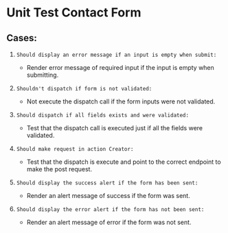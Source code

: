 # Unit Test Contact Form

## Cases:

1. `Should display an error message if an input is empty when submit:` 
    - Render error message of required input if the input is empty when submitting.

2. `Shouldn't dispatch if form is not validated:`
    - Not execute the dispatch call if the form inputs were not validated.

3. `Should dispatch if all fields exists and were validated:` 
    - Test that the dispatch call is executed just if all the fields were validated.

4. `Should make request in action Creator:`
    - Test that the dispatch is execute and point to the correct endpoint to make the post request.

5. `Should display the success alert if the form has been sent:`
    - Render an alert message of success if the form was sent.

6. `Should display the error alert if the form has not been sent:`
    - Render an alert message of error if the form was not sent.